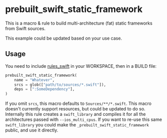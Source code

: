 # prebuilt_swift_static_framework

This is a macro & rule to build multi-architecture (fat) static
frameworks from Swift sources.

This example could be updated based on your use case.

## Usage

You need to include
[rules_swift](https://github.com/bazelbuild/rules_swift) in your
WORKSPACE, then in a BUILD file:

```python
prebuilt_swift_static_framework(
    name = "Whatever",
    srcs = glob(["path/to/sources/*.swift"]),
    deps = [":SomeDependency"],
)
```

If you omit `srcs`, this macro defaults to `Sources/**/*.swift`. This
macro doesn't currently support resources, but could be updated to do
so. Internally this rule creates a `swift_library` and compiles it for
all the architectures passed with `--ios_multi_cpus`. If you want to
re-use this same `swift_library` you could make the
`_prebuilt_swift_static_framework` public, and use it directly.
